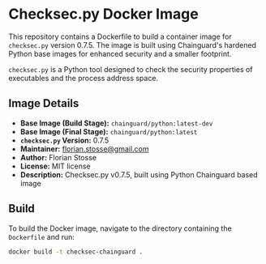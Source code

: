 # Checksec.py Docker Image

This repository contains a Dockerfile to build a container image for `checksec.py` version 0.7.5. The image is built using Chainguard's hardened Python base images for enhanced security and a smaller footprint.

`checksec.py` is a Python tool designed to check the security properties of executables and the process address space.

## Image Details

*   **Base Image (Build Stage):** `chainguard/python:latest-dev`
*   **Base Image (Final Stage):** `chainguard/python:latest`
*   **`checksec.py` Version:** 0.7.5
*   **Maintainer:** florian.stosse@gmail.com
*   **Author:** Florian Stosse
*   **License:** MIT license
*   **Description:** Checksec.py v0.7.5, built using Python Chainguard based image

## Build

To build the Docker image, navigate to the directory containing the `Dockerfile` and run:

```sh
docker build -t checksec-chainguard .
```
